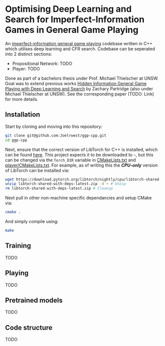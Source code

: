 # Optimising Deep Learning and Search for Imperfect-Information Games in General Game Playing

An [imperfect-information general game playing](https://en.wikipedia.org/wiki/General_game_playing) codebase written in C++ which utilises deep learning and CFR search.
Codebase can be seperated into 2 distinct sections:
- Propositional Network: TODO
- Player: TODO

Done as part of a bachelors thesis under Prof. Michael Thielscher at UNSW.
Goal was to extend previous works [Hidden Information General Game
Playing with Deep Learning and Search](https://cgi.cse.unsw.edu.au/~mit/Papers/PRICAI22.pdf) by Zachary Partridge (also under Michael Thielscher at UNSW).
See the corresponding paper (TODO: Link) for more details.

## Installation

Start by cloning and moving into this repository:

```bash
git clone git@github.com:Joelrwest/ggp-cpp.git
cd ggp-cpp
```

Next, ensure that the correct version of LibTorch for C++ is installed, which can be found [here](https://pytorch.org/get-started/locally/).
This project expects it to be downloaded to `~`, but this can be changed via the `Torch_DIR` variable in [CMakeLists.txt](CMakeLists.txt) and [player/CMakeLists.txt](player/CMakeLists.txt).
For example, as of writing this the ***CPU-only*** version of LibTorch can be installed via:

```bash
wget https://download.pytorch.org/libtorch/nightly/cpu/libtorch-shared-with-deps-latest.zip # Download
unzip libtorch-shared-with-deps-latest.zip -d ~ # Unzip
rm libtorch-shared-with-deps-latest.zip # Cleanup
```

Next pull in other non-machine specific dependancies and setup CMake via:

```bash
cmake .
```

And simply compile using:

```bash
make
```

## Training

TODO

## Playing

TODO

## Pretrained models

TODO

## Code structure

TODO
